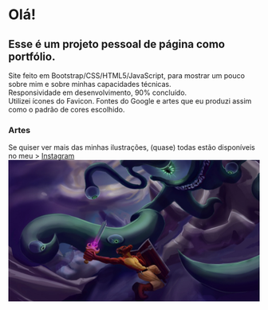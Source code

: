 <h1> Olá!</h1>
<h2>
Esse é um projeto pessoal de página como portfólio.
</h2>
Site feito em Bootstrap/CSS/HTML5/JavaScript, para mostrar um pouco sobre mim e sobre minhas capacidades técnicas.
<br>
Responsividade em desenvolvimento, 90% concluído.
<br>
Utilizei ícones do Favicon.
Fontes do Google
e artes que eu produzi assim como o padrão de cores escolhido.
<br>
<h3>Artes</h3>
Se quiser ver mais das minhas ilustrações, (quase) todas estão disponíveis no meu >
<a href=https://www.instagram.com/neecolart/> Instagram </a>
<img src="./src/assets/img/wppdraw.jpeg">
